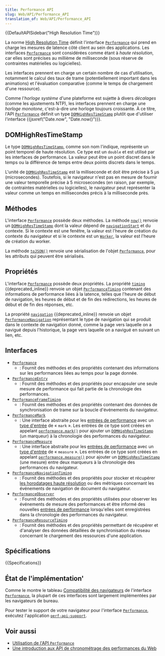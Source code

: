 ```yaml
---
title: Performance API
slug: Web/API/Performance_API
translation_of: Web/API/Performance_API
---
```


{{DefaultAPISidebar("High Resolution Time")}}

La norme [High Resolution Time](https://www.w3.org/TR/hr-time/) définit l'interface [`Performance`](/fr/docs/Web/API/Performance) qui prend en charge les mesures de latence côté client au sein des applications. Les interfaces [`Performance`](/fr/docs/Web/API/Performance) sont considérées comme étant à _haute résolution_, car elles sont précises au millième de milliseconde (sous réserve de contraintes matérielles ou logicielles).

Les interfaces prennent en charge un certain nombre de cas d'utilisation, notamment le calcul des taux de trame (potentiellement important dans les animations) et l'évaluation comparative (comme le temps de chargement d'une ressource).

Comme l'_horloge système_ d'une plateforme est sujette à divers _décalages_ (comme les ajustements NTP), les interfaces prennent en charge une _horloge monotone_, c'est-à-dire une horloge toujours croissante. À ce titre, l'API [`Performance`](/fr/docs/Web/API/Performance) définit un type [`DOMHighResTimeStamp`](/fr/docs/Web/API/DOMHighResTimeStamp) plutôt que d'utiliser l'interface {{jsxref("Date.now", "Date.now()")}}.

## DOMHighResTimeStamp

Le type [`DOMHighResTimeStamp`](/fr/docs/Web/API/DOMHighResTimeStamp), comme son nom l'indique, représente un point temporel de haute résolution. Ce type est un `double` et est utilisé par les interfaces de performance. La valeur peut être un point discret dans le temps ou la différence de temps entre deux points discrets dans le temps.

L'unité de [`DOMHighResTimeStamp`](/fr/docs/Web/API/DOMHighResTimeStamp) est la milliseconde et doit être précise à 5 µs (microsecondes). Toutefois, si le navigateur n'est pas en mesure de fournir une valeur temporelle précise à 5 microsecondes (en raison, par exemple, de contraintes matérielles ou logicielles), le navigateur peut représenter la valeur comme un temps en millisecondes précis à la milliseconde près.

## Méthodes

L'interface [`Performance`](/fr/docs/Web/API/Performance) possède deux méthodes. La méthode [`now()`](/fr/docs/Web/API/Performance/now) renvoie un [`DOMHighResTimeStamp`](/fr/docs/Web/API/DOMHighResTimeStamp) dont la valeur dépend de [`navigationStart`](/fr/docs/Web/API/PerformanceTiming/navigationStart) et du contexte. Si le contexte est une fenêtre, la valeur est l'heure de création du contexte du navigateur et si le contexte est un [`Worker`](/fr/docs/Web/API/Worker), la valeur est l'heure de création du worker.

La méthode [`toJSON()`](/fr/docs/Web/API/Performance/toJSON) renvoie une sérialisation de l'objet [`Performance`](/fr/docs/Web/API/Performance), pour les attributs qui peuvent être sérialisés.

## Propriétés

L'interface [`Performance`](/fr/docs/Web/API/Performance) possède deux propriétés. La propriété [`timing`](/fr/docs/Web/API/Performance/timing) {{deprecated_inline}} renvoie un objet [`PerformanceTiming`](/fr/docs/Web/API/PerformanceTiming) contenant des informations de performance liées à la latence, telles que l'heure de début de navigation, les heures de début et de fin des redirections, les heures de début et de fin des réponses, etc.

La propriété [`navigation`](/fr/docs/Web/API/Performance/navigation) {{deprecated_inline}} renvoie un objet [`PerformanceNavigation`](/fr/docs/Web/API/PerformanceNavigation) représentant le type de navigation qui se produit dans le contexte de navigation donné, comme la page vers laquelle on a navigué depuis l'historique, la page vers laquelle on a navigué en suivant un lien, etc.

## Interfaces

- [`Performance`](/fr/docs/Web/API/Performance)
  - : Fournit des méthodes et des propriétés contenant des informations sur les performances liées au temps pour la page donnée.
- [`PerformanceEntry`](/fr/docs/Web/API/PerformanceEntry)
  - : Fournit des méthodes et des propriétés pour encapsuler une seule mesure de performance qui fait partie de la chronologie des performances.
- [`PerformanceFrameTiming`](/fr/docs/Web/API/PerformanceFrameTiming)
  - : Fournit des méthodes et des propriétés contenant des données de synchronisation de trame sur la boucle d'événements du navigateur.
- [`PerformanceMark`](/fr/docs/Web/API/PerformanceMark)
  - : Une interface abstraite pour les [entrées de performance](/fr/docs/Web/API/PerformanceEntry) avec un [type d'entrée](/fr/docs/Web/API/PerformanceEntry/entryType) de « `mark` ». Les entrées de ce type sont créées en appelant [`performance.mark()`](/fr/docs/Web/API/Performance/mark) pour ajouter un [`DOMHighResTimeStamp`](/fr/docs/Web/API/DOMHighResTimeStamp) (un marqueur) à la chronologie des performances du navigateur.
- [`PerformanceMeasure`](/fr/docs/Web/API/PerformanceMeasure)
  - : Une interface abstraite pour les [entrées de performance](/fr/docs/Web/API/PerformanceEntry) avec un [type d'entrée](/fr/docs/Web/API/PerformanceEntry/entryType) de « `measure` ». Les entrées de ce type sont créées en appelant [`performance.measure()`](/fr/docs/Web/API/Performance/measure) pour ajouter un [`DOMHighResTimeStamp`](/fr/docs/Web/API/DOMHighResTimeStamp) (une mesure) entre deux marqueurs à la chronologie des performances du navigateur.
- [`PerformanceNavigationTiming`](/fr/docs/Web/API/PerformanceNavigationTiming)
  - : Fournit des méthodes et des propriétés pour stocker et récupérer [les horodatages haute résolution](/fr/docs/Web/API/DOMHighResTimeStamp) ou des métriques concernant les événements de navigation de document du navigateur.
- [`PerformanceObserver`](/fr/docs/Web/API/PerformanceObserver)
  - : Fournit des méthodes et des propriétés utilisées pour observer les événements de mesure des performances et être informé des nouvelles [entrées de performance](/fr/docs/Web/API/PerformanceEntry) lorsqu'elles sont enregistrées dans la chronologie des performances du navigateur.
- [`PerformanceResourceTiming`](/fr/docs/Web/API/PerformanceResourceTiming)
  - : Fournit des méthodes et des propriétés permettant de récupérer et d'analyser des données détaillées de synchronisation du réseau concernant le chargement des ressources d'une application.

## Spécifications

{{Specifications}}

## État de l'implémentation'

Comme le montre le tableau [Compatibilité des navigateurs](/fr/docs/Web/API/Performance#browser_compatibility) de l'interface [`Performance`](/fr/docs/Web/API/Performance), la plupart de ces interfaces sont largement implémentées par les navigateurs de bureau.

Pour tester le support de votre navigateur pour l'interface [`Performance`](/fr/docs/Web/API/Performance), exécutez l'application [`perf-api-support`](https://mdn.github.io/web-performance/perf-api-support.html).

## Voir aussi

- [Utilisation de l'API `Performance`](/fr/docs/Web/API/Performance_API/Using_the_Performance_API)
- [Une introduction aux API de chronométrage des performances du Web](https://w3c.github.io/perf-timing-primer/)
